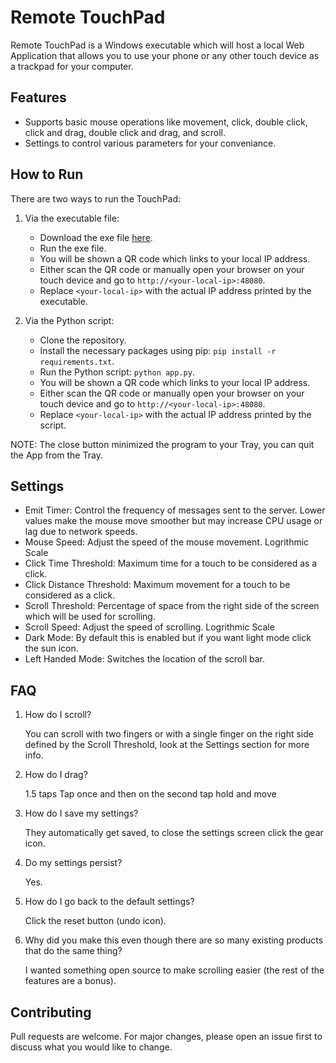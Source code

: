 # Remote TouchPad

Remote TouchPad is a Windows executable which will host a local Web Application that allows you to use your phone or any other touch device as a trackpad for your computer.

## Features

- Supports basic mouse operations like movement, click, double click, click and drag, double click and drag, and scroll.
- Settings to control various parameters for your conveniance.

## How to Run

There are two ways to run the TouchPad:

1. Via the executable file:
   - Download the exe file [here](
https://github.com/SaranshPK/RemoteTouchpad/raw/master/RemoteTouchPad.exe).
   - Run the exe file.
   - You will be shown a QR code which links to your local IP address.
   - Either scan the QR code or manually open your browser on your touch device and go to `http://<your-local-ip>:48080`.
   - Replace `<your-local-ip>` with the actual IP address printed by the executable.

2. Via the Python script:
   - Clone the repository.
   - Install the necessary packages using pip: `pip install -r requirements.txt`.
   - Run the Python script: `python app.py`.
   - You will be shown a QR code which links to your local IP address.
   - Either scan the QR code or manually open your browser on your touch device and go to `http://<your-local-ip>:48080`.
   - Replace `<your-local-ip>` with the actual IP address printed by the script.

NOTE: The close button minimized the program to your Tray, you can quit the App from the Tray.

## Settings

- Emit Timer: Control the frequency of messages sent to the server. Lower values make the mouse move smoother but may increase CPU usage or lag due to network speeds.
- Mouse Speed: Adjust the speed of the mouse movement. Logrithmic Scale
- Click Time Threshold: Maximum time for a touch to be considered as a click.
- Click Distance Threshold: Maximum movement for a touch to be considered as a click.
- Scroll Threshold: Percentage of space from the right side of the screen which will be used for scrolling.
- Scroll Speed: Adjust the speed of scrolling. Logrithmic Scale
- Dark Mode: By default this is enabled but if you want light mode click the sun icon.
- Left Handed Mode: Switches the location of the scroll bar.

## FAQ

1. How do I scroll?

    You can scroll with two fingers or with a single finger on the right side defined by the Scroll Threshold, look at the Settings section for more info.

2. How do I drag?

    1.5 taps
    Tap once and then on the second tap hold and move

3. How do I save my settings?

    They automatically get saved, to close the settings screen click the gear icon.
    
3. Do my settings persist?

    Yes.

4. How do I go back to the default settings?

    Click the reset button (undo icon).

5. Why did you make this even though there are so many existing products that do the same thing?

    I wanted something open source to make scrolling easier (the rest of the features are a bonus).

## Contributing

Pull requests are welcome. For major changes, please open an issue first to discuss what you would like to change.
